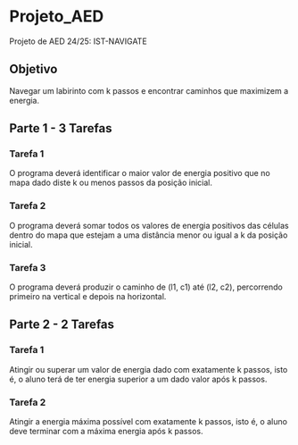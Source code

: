 # Projeto_AED

Projeto de AED 24/25: IST-NAVIGATE

## Objetivo
Navegar um labirinto com k passos e encontrar caminhos que maximizem a energia.

## Parte 1 - 3 Tarefas

### Tarefa 1
O programa deverá identificar o maior valor de energia positivo que no mapa dado diste k ou menos passos da posição inicial.

### Tarefa 2
O programa deverá somar todos os valores de energia positivos das células dentro do mapa que estejam a uma distância menor ou igual a k da posição inicial.

### Tarefa 3
O programa deverá produzir o caminho de (l1, c1) até (l2, c2), percorrendo primeiro na vertical e depois na horizontal.

## Parte 2 - 2 Tarefas

### Tarefa 1
Atingir ou superar um valor de energia dado com exatamente k passos, isto é, o aluno terá de ter energia superior a um dado valor após k passos.

### Tarefa 2
Atingir a energia máxima possível com exatamente k passos, isto é, o aluno deve terminar com a máxima energia após k passos.
